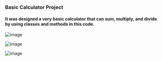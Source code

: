 ### Basic Calculator Project
#### It was designed a very basic calculator that can sum, multiply, and divide by using classes and methods in this code.

![image](https://user-images.githubusercontent.com/22428774/88440353-635f1700-ce16-11ea-927b-5cfc977e0257.png)

![image](https://user-images.githubusercontent.com/22428774/88440652-542c9900-ce17-11ea-994b-818213aee2db.png)

![image](https://user-images.githubusercontent.com/22428774/88440675-60185b00-ce17-11ea-9abb-63a730c1f973.png)


